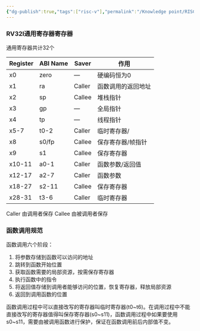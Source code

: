 ```yaml
---
{"dg-publish":true,"tags":["risc-v"],"permalink":"/Knowledge point/RISC-V INS/函数调用规范/","dgPassFrontmatter":true}
---
```


### RV32I通用寄存器寄存器

通用寄存器共计32个

|Register|ABI Name|Saver|作用|
|---|---|---|---|
|x0|zero|—|硬编码恒为0|
|x1|ra|Caller|函数调用的返回地址|
|x2|sp|Callee|堆栈指针|
|x3|gp|—|全局指针|
|x4|tp|—|线程指针|
|x5-7|t0-2|Caller|临时寄存器/|
|x8|s0/fp|Callee|保存寄存器/帧指针|
|x9|s1|Callee|保存寄存器|
|x10-11|a0-1|Caller|函数参数/返回值|
|x12-17|a2-7|Caller|函数参数|
|x18-27|s2-11|Callee|保存寄存器|
|x28-31|t3-6|Caller|临时寄存器|

Caller 由调用者保存
Callee 由被调用者保存
### 函数调用规范

函数调用六个阶段：

1. 将参数存储到函数可以访问的地址
2. 跳转到函数开始位置
3. 获取函数需要的局部资源，按需保存寄存器
4. 执行函数中的指令
5. 将返回值存储到调用者能够访问的位置，恢复寄存器，释放局部资源
6. 返回到调用函数的位置

函数调用过程中可以直接改写的寄存器叫临时寄存器(t0~t6)。在调用过程中不能直接改写的寄存器值得叫保存寄存器(s0~s11)，函数调用过程中如果要使用s0~s11，需要由被调用函数进行保护，保证在函数调用前后内部值不变。